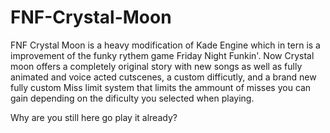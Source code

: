 # FNF-Crystal-Moon
 FNF Crystal Moon is a heavy modification of Kade Engine which in tern is a improvement of the funky rythem game Friday Night Funkin'. Now Crystal moon offers a completely original story with new songs as well as fully animated and voice acted cutscenes, a custom difficutly, and a brand new fully custom Miss limit system that limits the ammount of misses you can gain depending on the dificulty you selected when playing.

Why are you still here go play it already?
